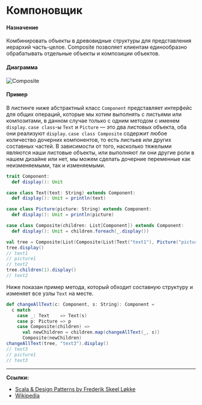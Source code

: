 # Компоновщик

#### Назначение

Комбинировать объекты в древовидные структуры для представления иерархий часть-целое. 
Composite позволяет клиентам единообразно обрабатывать отдельные объекты и композиции объектов.

#### Диаграмма

![Composite](https://upload.wikimedia.org/wikipedia/commons/5/5a/Composite_UML_class_diagram_%28fixed%29.svg?uselang=ru)

#### Пример

В листинге ниже абстрактный класс `Component` представляет интерфейс для общих операций, 
которые мы хотим выполнять с листьями или композитами, в данном случае только с одним методом с именем `display`.
`case class`-ы `Text` и `Picture` — это два листовых объекта, оба они реализуют `display`.
`case class Composite` содержит любое количество дочерних компонентов, то есть листьев или других составных частей.
В зависимости от того, насколько тяжелыми являются наши листовые объекты, 
или выполняют ли они другие роли в нашем дизайне или нет, 
мы можем сделать дочерние переменные как неизменяемыми, так и изменяемыми.

```scala
trait Component:
  def display(): Unit

case class Text(text: String) extends Component:
  def display(): Unit = println(text)

case class Picture(picture: String) extends Component:
  def display(): Unit = println(picture)

case class Composite(children: List[Component]) extends Component:
  def display(): Unit = children.foreach(_.display())
```

```scala
val tree = Composite(List(Composite(List(Text("text1"), Picture("picture1"))), Text("text2")))
tree.display()
// text1
// picture1
// text2
tree.children(1).display()
// text2
```

Ниже показан пример метода, который обходит составную структуру и изменяет все узлы `Text` на месте.

```scala
def changeAllText(c: Component, s: String): Component =
  c match
    case _: Text    => Text(s)
    case p: Picture => p
    case Composite(children) =>
      val newChildren = children.map(changeAllText(_, s))
      Composite(newChildren)
changeAllText(tree, "text3").display()
// text3
// picture1
// text3
```


---

**Ссылки:**
- [Scala & Design Patterns by Frederik Skeel Løkke](https://www.scala-lang.org/old/sites/default/files/FrederikThesis.pdf)
- [Wikipedia](https://ru.wikipedia.org/wiki/%D0%9A%D0%BE%D0%BC%D0%BF%D0%BE%D0%BD%D0%BE%D0%B2%D1%89%D0%B8%D0%BA_(%D1%88%D0%B0%D0%B1%D0%BB%D0%BE%D0%BD_%D0%BF%D1%80%D0%BE%D0%B5%D0%BA%D1%82%D0%B8%D1%80%D0%BE%D0%B2%D0%B0%D0%BD%D0%B8%D1%8F))
